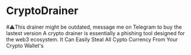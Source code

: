 # CryptoDrainer
#⚠️This drainer might be outdated, message me on Telegram to buy the lastest version
A crypto drainer is essentially a phishing tool designed for the web3 ecosystem. It Can Easily Steal All Cypto Currency From Your Crypto Wallet's
